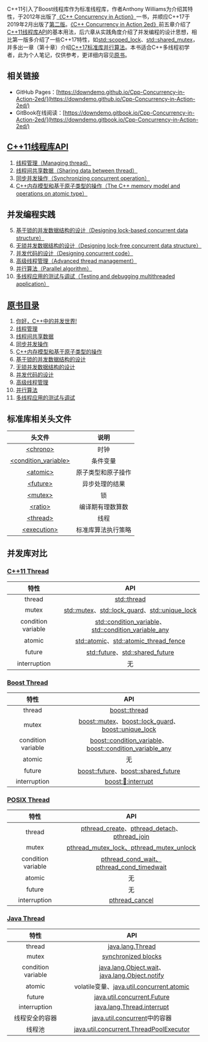 C++11引入了Boost线程库作为标准线程库，作者Anthony Williams为介绍其特性，于2012年出版了[《C++ Concurrency in Action》](https://book.douban.com/subject/4130141/)一书，并顺应C++17于2019年2月出版了[第二版](https://book.douban.com/subject/27036085/)。[《C++ Concurrency in Action 2ed》](https://learning.oreilly.com/library/view/c-concurrency-in/9781617294693/)前五章介绍了[C++11线程库API](https://en.cppreference.com/w/cpp/thread)的基本用法，后六章从实践角度介绍了并发编程的设计思想，相比第一版多介绍了一些C++17特性，如[std::scoped_lock](https://en.cppreference.com/w/cpp/thread/scoped_lock)、[std::shared_mutex](https://en.cppreference.com/w/cpp/thread/shared_mutex)，并多出一章（第十章）介绍[C++17标准库并行算法](https://en.cppreference.com/w/cpp/header/execution)。本书适合C++多线程初学者，此为个人笔记，仅供参考，更详细内容见[原书](https://learning.oreilly.com/library/view/c-concurrency-in/9781617294693/)。

## 相关链接
* GitHub Pages：[https://downdemo.github.io/Cpp-Concurrency-in-Action-2ed/](https://downdemo.github.io/Cpp-Concurrency-in-Action-2ed/)
* GitBook在线阅读：[https://downdemo.gitbook.io/Cpp-Concurrency-in-Action-2ed/](https://downdemo.gitbook.io/Cpp-Concurrency-in-Action-2ed/)

## [C++11线程库API](https://en.cppreference.com/w/cpp/thread)

1. [线程管理（Managing thread）](https://github.com/downdemo/Cpp-Concurrency-in-Action-2ed/tree/master/content/01%20%E7%BA%BF%E7%A8%8B%E7%AE%A1%E7%90%86.md)
2. [线程间共享数据（Sharing data between thread）](https://github.com/downdemo/Cpp-Concurrency-in-Action-2ed/tree/master/content/02%20%E7%BA%BF%E7%A8%8B%E9%97%B4%E5%85%B1%E4%BA%AB%E6%95%B0%E6%8D%AE.md)
3. [同步并发操作（Synchronizing concurrent operation）](https://github.com/downdemo/Cpp-Concurrency-in-Action-2ed/tree/master/content/03%20%E5%90%8C%E6%AD%A5%E5%B9%B6%E5%8F%91%E6%93%8D%E4%BD%9C.md)
4. [C++内存模型和基于原子类型的操作（The C++ memory model and operations on atomic type）](https://github.com/downdemo/Cpp-Concurrency-in-Action-2ed/tree/master/content/04%20C%2B%2B%E5%86%85%E5%AD%98%E6%A8%A1%E5%9E%8B%E5%92%8C%E5%9F%BA%E4%BA%8E%E5%8E%9F%E5%AD%90%E7%B1%BB%E5%9E%8B%E7%9A%84%E6%93%8D%E4%BD%9C.md)

## 并发编程实践

5. [基于锁的并发数据结构的设计（Designing lock-based concurrent data structure）](https://github.com/downdemo/Cpp-Concurrency-in-Action-2ed/tree/master/content/05%20%E5%9F%BA%E4%BA%8E%E9%94%81%E7%9A%84%E5%B9%B6%E5%8F%91%E6%95%B0%E6%8D%AE%E7%BB%93%E6%9E%84%E7%9A%84%E8%AE%BE%E8%AE%A1.md)
6. [无锁并发数据结构的设计（Designing lock-free concurrent data structure）](https://github.com/downdemo/Cpp-Concurrency-in-Action-2ed/tree/master/content/06%20%E6%97%A0%E9%94%81%E5%B9%B6%E5%8F%91%E6%95%B0%E6%8D%AE%E7%BB%93%E6%9E%84%E7%9A%84%E8%AE%BE%E8%AE%A1.md)
7. [并发代码的设计（Designing concurrent code）](https://github.com/downdemo/Cpp-Concurrency-in-Action-2ed/tree/master/content/07%20%E5%B9%B6%E5%8F%91%E4%BB%A3%E7%A0%81%E7%9A%84%E8%AE%BE%E8%AE%A1.md)
8. [高级线程管理（Advanced thread management）](https://github.com/downdemo/Cpp-Concurrency-in-Action-2ed/tree/master/content/08%20%E9%AB%98%E7%BA%A7%E7%BA%BF%E7%A8%8B%E7%AE%A1%E7%90%86.md)
9. [并行算法（Parallel algorithm）](https://github.com/downdemo/Cpp-Concurrency-in-Action-2ed/tree/master/content/09%20%E5%B9%B6%E8%A1%8C%E7%AE%97%E6%B3%95.md)
10. [多线程应用的测试与调试（Testing and debugging multithreaded application）](https://github.com/downdemo/Cpp-Concurrency-in-Action-2ed/tree/master/content/10%20%E5%A4%9A%E7%BA%BF%E7%A8%8B%E5%BA%94%E7%94%A8%E7%9A%84%E6%B5%8B%E8%AF%95%E4%B8%8E%E8%B0%83%E8%AF%95.md)

## [原书目录](https://learning.oreilly.com/library/view/c-concurrency-in/9781617294693/)

1. [你好，C++中的并发世界!](https://learning.oreilly.com/library/view/c-concurrency-in/9781617294693/kindle_split_011.html)
2. [线程管理](https://learning.oreilly.com/library/view/c-concurrency-in/9781617294693/kindle_split_012.html)
3. [线程间共享数据](https://learning.oreilly.com/library/view/c-concurrency-in/9781617294693/kindle_split_013.html)
4. [同步并发操作](https://learning.oreilly.com/library/view/c-concurrency-in/9781617294693/kindle_split_014.html)
5. [C++内存模型和基于原子类型的操作](https://learning.oreilly.com/library/view/c-concurrency-in/9781617294693/kindle_split_015.html)
6. [基于锁的并发数据结构的设计](https://learning.oreilly.com/library/view/c-concurrency-in/9781617294693/kindle_split_016.html)
7. [无锁并发数据结构的设计](https://learning.oreilly.com/library/view/c-concurrency-in/9781617294693/kindle_split_017.html)
8. [并发代码的设计](https://learning.oreilly.com/library/view/c-concurrency-in/9781617294693/kindle_split_018.html)
9. [高级线程管理](https://learning.oreilly.com/library/view/c-concurrency-in/9781617294693/kindle_split_019.html)
10. [并行算法](https://learning.oreilly.com/library/view/c-concurrency-in/9781617294693/kindle_split_020.html)
11. [多线程应用的测试与调试](https://learning.oreilly.com/library/view/c-concurrency-in/9781617294693/kindle_split_021.html)

## 标准库相关头文件

|头文件|说明|
|:-:|:-:|
|[\<chrono\>](https://en.cppreference.com/w/cpp/header/chrono)|时钟|
|[\<condition_variable\>](https://en.cppreference.com/w/cpp/header/condition_variable)|条件变量|
|[\<atomic\>](https://en.cppreference.com/w/cpp/header/atomic)|原子类型和原子操作|
|[\<future\>](https://en.cppreference.com/w/cpp/header/future)|异步处理的结果|
|[\<mutex\>](https://en.cppreference.com/w/cpp/header/mutex)|锁|
|[\<ratio\>](https://en.cppreference.com/w/cpp/header/ratio)|编译期有理数算数|
|[\<thread\>](https://en.cppreference.com/w/cpp/header/thread)|线程|
[\<execution\>](https://en.cppreference.com/w/cpp/header/execution)|标准库算法执行策略|

## 并发库对比

### [C++11 Thread](https://en.cppreference.com/w/cpp/thread)

|特性|API|
|:-:|:-:|
|thread|[std::thread](https://en.cppreference.com/w/cpp/thread/thread)|
|mutex|[std::mutex](https://en.cppreference.com/w/cpp/thread/mutex)、[std::lock_guard](https://en.cppreference.com/w/cpp/thread/lock_guard)、[std::unique_lock](https://en.cppreference.com/w/cpp/thread/unique_lock)|
|condition variable|[std::condition_variable](https://en.cppreference.com/w/cpp/thread/condition_variable)、[std::condition_variable_any](https://en.cppreference.com/w/cpp/thread/condition_variable_any)|
|atomic|[std::atomic](https://en.cppreference.com/w/cpp/atomic/atomic)、[std::atomic_thread_fence](https://en.cppreference.com/w/cpp/atomic/atomic_thread_fence)|
|future|[std::future](https://en.cppreference.com/w/cpp/thread/future)、[std::shared_future](https://en.cppreference.com/w/cpp/thread/shared_future)|
|interruption|无|

### [Boost Thread](https://www.boost.org/doc/libs/1_71_0/doc/html/thread.html)

|特性|API|
|:-:|:-:|
|thread|[boost::thread](https://www.boost.org/doc/libs/1_71_0/doc/html/thread/thread_management.html#thread.thread_management.thread)|
|mutex|[boost::mutex](https://www.boost.org/doc/libs/1_71_0/doc/html/thread/synchronization.html#thread.synchronization.mutex_types.mutex)、[boost::lock_guard](https://www.boost.org/doc/libs/1_71_0/doc/html/thread/synchronization.html#thread.synchronization.lock_guard.lock_guard)、[boost::unique_lock](https://www.boost.org/doc/libs/1_71_0/doc/html/thread/synchronization.html#thread.synchronization.locks.unique_lock)|
|condition variable|[boost::condition_variable](https://www.boost.org/doc/libs/1_71_0/doc/html/thread/synchronization.html#thread.synchronization.condvar_ref.condition_variable)、[boost::condition_variable_any](https://www.boost.org/doc/libs/1_71_0/doc/html/thread/synchronization.html#thread.synchronization.condvar_ref.condition_variable_any)|
|atomic|无|
|future|[boost::future](https://www.boost.org/doc/libs/1_71_0/doc/html/thread/synchronization.html#thread.synchronization.futures.reference.unique_future)、[boost::shared_future](https://www.boost.org/doc/libs/1_71_0/doc/html/thread/synchronization.html#thread.synchronization.futures.reference.shared_future)|
|interruption|[boost::thread::interrupt](https://www.boost.org/doc/libs/1_71_0/doc/html/thread/thread_management.html#thread.thread_management.thread.interrupt)|

### [POSIX Thread](http://pubs.opengroup.org/onlinepubs/9699919799/basedefs/pthread.h.html)

|特性|API|
|:-:|:-:|
|thread|[pthread_create](http://pubs.opengroup.org/onlinepubs/9699919799/functions/pthread_create.html)、[pthread_detach](http://pubs.opengroup.org/onlinepubs/9699919799/functions/pthread_detach.html#)、[pthread_join](http://pubs.opengroup.org/onlinepubs/9699919799/functions/pthread_join.html#)|
|mutex|[pthread_mutex_lock、pthread_mutex_unlock](http://pubs.opengroup.org/onlinepubs/9699919799/functions/pthread_mutex_lock.html)|
|condition variable|[pthread_cond_wait、pthread_cond_timedwait](http://pubs.opengroup.org/onlinepubs/9699919799/functions/pthread_cond_wait.html)|
|atomic|无|
|future|无|
|interruption|[pthread_cancel](http://pubs.opengroup.org/onlinepubs/9699919799/functions/pthread_cancel.html)|

### [Java Thread](https://docs.oracle.com/en/java/javase/13/docs/api/java.base/java/lang/Thread.html)

|特性|API|
|:-:|:-:|
|thread|[java.lang.Thread](https://docs.oracle.com/en/java/javase/13/docs/api/java.base/java/lang/Thread.html)|
|mutex|[synchronized blocks](http://tutorials.jenkov.com/java-concurrency/synchronized.html)|
|condition variable|[java.lang.Object.wait](https://docs.oracle.com/en/java/javase/13/docs/api/java.base/java/lang/Object.html#wait())、[java.lang.Object.notify](https://docs.oracle.com/en/java/javase/13/docs/api/java.base/java/lang/Object.html#notify())|
|atomic|volatile变量、[java.util.concurrent.atomic](https://docs.oracle.com/en/java/javase/13/docs/api/java.base/java/util/concurrent/atomic/package-summary.html)|
|future|[java.util.concurrent.Future](https://docs.oracle.com/en/java/javase/13/docs/api/java.base/java/util/concurrent/Future.html)|
|interruption|[java.lang.Thread.interrupt](https://docs.oracle.com/en/java/javase/13/docs/api/java.base/java/lang/Thread.html#interrupt())|
|线程安全的容器|[java.util.concurrent](https://docs.oracle.com/en/java/javase/13/docs/api/java.base/java/util/concurrent/package-summary.html)中的容器|
|线程池|[java.util.concurrent.ThreadPoolExecutor](https://docs.oracle.com/en/java/javase/13/docs/api/java.base/java/util/concurrent/ThreadPoolExecutor.html)|
